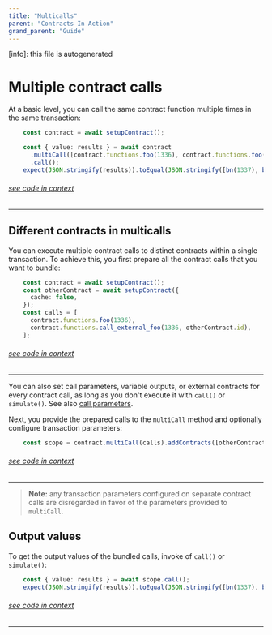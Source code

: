 ```yaml
---
title: "Multicalls"
parent: "Contracts In Action"
grand_parent: "Guide"
---
```


[info]: this file is autogenerated
# Multiple contract calls

At a basic level, you can call the same contract function multiple times in the same transaction:

```typescript
    const contract = await setupContract();

    const { value: results } = await contract
      .multiCall([contract.functions.foo(1336), contract.functions.foo(1336)])
      .call();
    expect(JSON.stringify(results)).toEqual(JSON.stringify([bn(1337), bn(1337)]));
```
###### [see code in context](https://github.com/FuelLabs/fuels-ts/blob/master/packages/fuel-gauge/src/contract.test.ts#L179-L186)

---


## Different contracts in multicalls

You can execute multiple contract calls to distinct contracts within a single transaction. To achieve this, you first prepare all the contract calls that you want to bundle:


```typescript
    const contract = await setupContract();
    const otherContract = await setupContract({
      cache: false,
    });
    const calls = [
      contract.functions.foo(1336),
      contract.functions.call_external_foo(1336, otherContract.id),
    ];
```
###### [see code in context](https://github.com/FuelLabs/fuels-ts/blob/master/packages/fuel-gauge/src/contract.test.ts#L147-L156)

---


You can also set call parameters, variable outputs, or external contracts for every contract call, as long as you don't execute it with `call()` or `simulate()`. See also [call parameters](./call-parameters.md).

Next, you provide the prepared calls to the `multiCall` method and optionally configure transaction parameters:


```typescript
    const scope = contract.multiCall(calls).addContracts([otherContract.id]);
```
###### [see code in context](https://github.com/FuelLabs/fuels-ts/blob/master/packages/fuel-gauge/src/contract.test.ts#L158-L160)

---


> **Note:** any transaction parameters configured on separate contract calls are disregarded in favor of the parameters provided to `multiCall`.

## Output values

To get the output values of the bundled calls, invoke of `call()` or `simulate()`:


```typescript
    const { value: results } = await scope.call();
    expect(JSON.stringify(results)).toEqual(JSON.stringify([bn(1337), bn(1338)]));
```
###### [see code in context](https://github.com/FuelLabs/fuels-ts/blob/master/packages/fuel-gauge/src/contract.test.ts#L172-L175)

---

